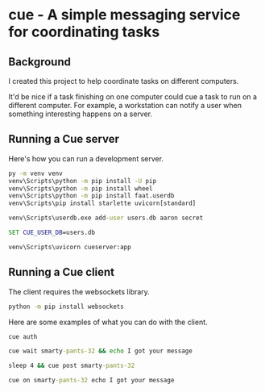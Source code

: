 # cue - A simple messaging service for coordinating tasks


## Background

I created this project to help coordinate tasks on different computers.

It'd be nice if a task finishing on one computer could cue a task to run on a different computer.
For example, a workstation can notify a user when something interesting happens on a server.


## Running a Cue server

Here's how you can run a development server.

```cmd
py -m venv venv
venv\Scripts\python -m pip install -U pip
venv\Scripts\python -m pip install wheel
venv\Scripts\python -m pip install faat.userdb
venv\Scripts\pip install starlette uvicorn[standard]

venv\Scripts\userdb.exe add-user users.db aaron secret

SET CUE_USER_DB=users.db

venv\Scripts\uvicorn cueserver:app
```


## Running a Cue client

The client requires the websockets library.

```cmd
python -m pip install websockets
```

Here are some examples of what you can do with the client.

```cmd
cue auth

cue wait smarty-pants-32 && echo I got your message

sleep 4 && cue post smarty-pants-32

cue on smarty-pants-32 echo I got your message
```
